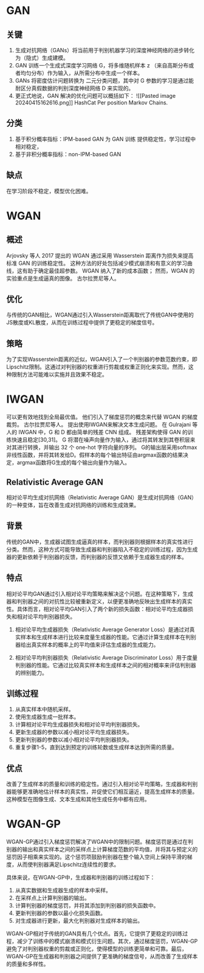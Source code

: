 # GAN
## 关键
1. 生成对抗网络（GANs）将当前用于判别机器学习的深度神经网络的进步转化为（隐式）生成建模。
2. GAN 训练一个生成式深度学习网络 G，将多维随机样本 z （来自高斯分布或者均匀分布）作为输入，从所需分布中生成一个样本。
3. GANs 将密度估计问题转换为 二元分类问题，其中对 G 参数的学习是通过能耐区分真假数据的判别深度神经网络 D 来实现的。
4. 更正式地说，GAN 解决的优化问题可以概括如下：
	![[Pasted image 20240415162616.png]]
	  HashCat Per position Markov Chains. 

## 分类
1. 基于积分概率指标：IPM-based GAN
	为 GAN 训练 提供稳定性，学习过程中相对稳定，
2. 基于非积分概率指标：non-IPM-based GAN
## 缺点
在学习阶段不稳定，模型优化困难。

# WGAN
## 概述
Arjovsky 等人 2017 提出的 WGAN 通过采用 Wasserstein 距离作为损失来提高标准 GAN 的训练稳定性。 这种方法的好处包括减少模式崩溃和有意义的学习曲线，这有助于确定最佳超参数。 WGAN 纳入了新的成本函数； 然而，WGAN 的实验重点是生成逼真的图像。 古尔拉贾尼等人。
## 优化
与传统的GAN相比，WGAN通过引入Wasserstein距离取代了传统GAN中使用的JS散度或KL散度，从而在训练过程中提供了更稳定的梯度信号。

## 策略
为了实现Wasserstein距离的近似，WGAN引入了一个判别器的参数范数约束，即Lipschitz限制。这通过对判别器的权重进行剪裁或权重正则化来实现。然而，这种限制方法可能难以实施并且效果不稳定。


# IWGAN 
可以更有效地找到全局最优值。 他们引入了梯度惩罚的概念来代替 WGAN 的梯度裁剪。 古尔拉贾尼等人。 提出使用IWGAN来解决文本生成问题。 在 Gulrajani 等人的 IWGAN 中，G 和 D 都由简单的残差 CNN 组成。 残差架构使得 GAN 的训练快速且稳定[30,31]。 G 将潜在噪声向量作为输入，通过将其转发到其卷积层来对其进行转换，并输出 32 个 one-hot 字符向量的序列。 G的输出层采用softmax非线性函数，并将其转发给D。假样本的每个输出特征由argmax函数的结果决定，argmax函数将G生成的每个输出向量作为输入。 

## Relativistic Average GAN

相对论平均生成对抗网络（Relativistic Average GAN）是生成对抗网络（GAN）的一种变体，旨在改善生成对抗网络的训练和生成效果。

## 背景
传统的GAN中，生成器试图生成逼真的样本，而判别器则根据样本的真实性进行分类。然而，这种方式可能导致生成器和判别器陷入不稳定的训练过程，因为生成器的更新依赖于判别器的反馈，而判别器的反馈又依赖于生成器生成的样本。
## 特点
相对论平均GAN通过引入相对论平均策略来解决这个问题。在这种策略下，生成器和判别器之间的对抗性比较被重新定义，以便更准确地反映出生成样本的真实性。具体而言，相对论平均GAN引入了两个新的损失函数：相对论平均生成器损失和相对论平均判别器损失。

1. 相对论平均生成器损失（Relativistic Average Generator Loss）是通过对真实样本和生成样本进行比较来度量生成器的性能。它通过计算生成样本在判别器给出真实样本的概率上的平均值来评估生成器的生成能力。

2. 相对论平均判别器损失（Relativistic Average Discriminator Loss）用于度量判别器的性能。它通过比较真实样本和生成样本之间的相对概率来评估判别器的辨别能力。

## 训练过程

1. 从真实样本中随机采样。
2. 使用生成器生成一批样本。
3. 计算相对论平均生成器损失和相对论平均判别器损失。
4. 更新生成器的参数以减小相对论平均生成器损失。
5. 更新判别器的参数以减小相对论平均判别器损失。
6. 重复步骤1-5，直到达到预定的训练轮数或生成样本达到所需的质量。
## 优点
改善了生成样本的质量和训练的稳定性。通过引入相对论平均策略，生成器和判别器能够更准确地估计样本的真实性，并促使它们相互逼近，提高生成样本的质量。这种模型在图像生成、文本生成和其他生成任务中都有应用。


# WGAN-GP
WGAN-GP通过引入梯度惩罚解决了WGAN中的限制问题。梯度惩罚是通过在判别器的输出和真实样本之间的采样点上计算梯度范数的平均值，并将其与预定义的惩罚因子相乘来实现的。这个惩罚项鼓励判别器在整个输入空间上保持平滑的梯度，从而使判别器满足Lipschitz连续性的要求。

具体来说，在WGAN-GP中，生成器和判别器的训练过程如下：

1. 从真实数据和生成器生成的样本中采样。
2. 在采样点上计算判别器的输出。
3. 计算判别器的梯度惩罚，并将其添加到判别器的损失函数中。
4. 更新判别器的参数以最小化损失函数。
5. 对生成器进行更新，最大化判别器对生成样本的输出。

WGAN-GP相对于传统的GAN具有几个优点。首先，它提供了更稳定的训练过程，减少了训练中的模式崩溃和模式衍生问题。其次，通过梯度惩罚，WGAN-GP避免了对判别器权重的剪裁或正则化，使得模型的训练更简单和可靠。最后，WGAN-GP在生成器和判别器之间提供了更准确的梯度信号，从而改善了生成样本的质量和多样性。